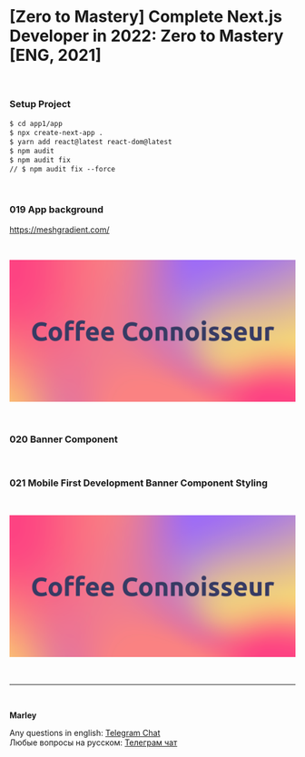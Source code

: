 # [Zero to Mastery] Complete Next.js Developer in 2022: Zero to Mastery [ENG, 2021]

<br/>

### Setup Project

```
$ cd app1/app
$ npx create-next-app .
$ yarn add react@latest react-dom@latest
$ npm audit
$ npm audit fix
// $ npm audit fix --force
```

<br/>

### 019 App background

https://meshgradient.com/

<br/>

![Application](/img/pic-p01.png?raw=true)

<br/>

### 020 Banner Component

<br/>

### 021 Mobile First Development Banner Component Styling

<br/>

![Application](/img/pic-p01.png?raw=true)

<br/>

---

<br/>

**Marley**

Any questions in english: <a href="https://jsdev.org/chat/">Telegram Chat</a>  
Любые вопросы на русском: <a href="https://jsdev.ru/chat/">Телеграм чат</a>
